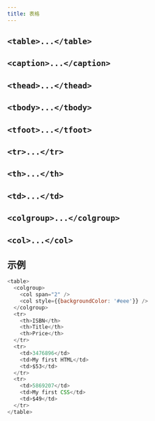 ```yaml
---
title: 表格
---
```


## `<table>...</table>`

## `<caption>...</caption>`

## `<thead>...</thead>`

## `<tbody>...</tbody>`

## `<tfoot>...</tfoot>`

## `<tr>...</tr>`

## `<th>...</th>`

## `<td>...</td>`

## `<colgroup>...</colgroup>`

## `<col>...</col>`

## 示例

```js live
<table>
  <colgroup>
    <col span="2" />
    <col style={{backgroundColor: '#eee'}} />
  </colgroup>
  <tr>
    <th>ISBN</th>
    <th>Title</th>
    <th>Price</th>
  </tr>
  <tr>
    <td>3476896</td>
    <td>My first HTML</td>
    <td>$53</td>
  </tr>
  <tr>
    <td>5869207</td>
    <td>My first CSS</td>
    <td>$49</td>
  </tr>
</table>
```
